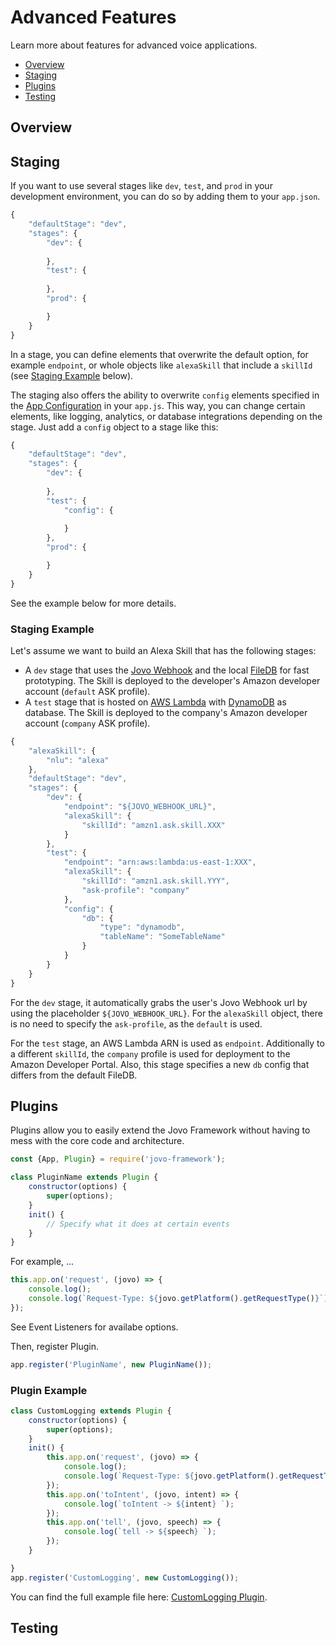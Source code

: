 # Advanced Features

Learn more about features for advanced voice applications.

* [Overview](#overview)
* [Staging](#staging)
* [Plugins](#plugins)
* [Testing](#testing)

## Overview

## Staging

If you want to use several stages like `dev`, `test`, and `prod` in your development environment, you can do so by adding them to your `app.json`.

```javascript
{
    "defaultStage": "dev",
    "stages": {
        "dev": {
            
        },
        "test": {
            
        },
        "prod": {

        }
    }
}
```
In a stage, you can define elements that overwrite the default option, for example `endpoint`, or whole objects like `alexaSkill` that include a `skillId` (see [Staging Example](#staging-example) below).

The staging also offers the ability to overwrite `config` elements specified in the [App Configuration](../03_app-configuration/README.md#available-configurations) in your `app.js`. This way, you can change certain elements, like logging, analytics, or database integrations depending on the stage. Just add a `config` object to a stage like this:


```javascript
{
    "defaultStage": "dev",
    "stages": {
        "dev": {
            
        },
        "test": {
            "config": {
                
            }
        },
        "prod": {

        }
    }
}
```
See the example below for more details.

### Staging Example

Let's assume we want to build an Alexa Skill that has the following stages:

* A `dev` stage that uses the [Jovo Webhook](../03_app-configuration/02_server/webhook.md#jovo-webhook) and the local [FileDB](../06_integrations/databases/README.md#filepersistence) for fast prototyping. The Skill is deployed to the developer's Amazon developer account (`default` ASK profile).
* A `test` stage that is hosted on [AWS Lambda](../03_app-configuration/02_server/aws-lambda.md) with [DynamoDB](../06_integrations/databases/README.md#dynamodb) as database. The Skill is deployed to the company's Amazon developer account (`company` ASK profile).

```javascript
{
    "alexaSkill": {
        "nlu": "alexa"
    },
    "defaultStage": "dev",
    "stages": {
        "dev": {
            "endpoint": "${JOVO_WEBHOOK_URL}",
            "alexaSkill": {
                "skillId": "amzn1.ask.skill.XXX"
            }
        },
        "test": {
            "endpoint": "arn:aws:lambda:us-east-1:XXX",
            "alexaSkill": {
                "skillId": "amzn1.ask.skill.YYY",
                "ask-profile": "company"
            },
            "config": {
                "db": {
                    "type": "dynamodb",
                    "tableName": "SomeTableName"
                }
            }
        }
    }
}
```

For the `dev` stage, it automatically grabs the user's Jovo Webhook url by using the placeholder `${JOVO_WEBHOOK_URL}`. For the `alexaSkill` object, there is no need to specify the `ask-profile`, as the `default` is used.

For the `test` stage, an AWS Lambda ARN is used as `endpoint`. Additionally to a different `skillId`, the `company` profile is used for deployment to the Amazon Developer Portal. Also, this stage specifies a new `db` config that differs from the default FileDB.

## Plugins

Plugins allow you to easily extend the Jovo Framework without having to mess with the core code and architecture.

```javascript
const {App, Plugin} = require('jovo-framework');
```

```javascript
class PluginName extends Plugin {
    constructor(options) {
        super(options);
    }
    init() {
        // Specify what it does at certain events
    }
}
```
For example, ...

```javascript
this.app.on('request', (jovo) => {
    console.log();
    console.log(`Request-Type: ${jovo.getPlatform().getRequestType()}`);
});
```
See Event Listeners for availabe options.

Then, register Plugin.

```javascript
app.register('PluginName', new PluginName());
```


### Plugin Example

```javascript
class CustomLogging extends Plugin {
    constructor(options) {
        super(options);
    }
    init() {
        this.app.on('request', (jovo) => {
            console.log();
            console.log(`Request-Type: ${jovo.getPlatform().getRequestType()}`);
        });
        this.app.on('toIntent', (jovo, intent) => {
            console.log(`toIntent -> ${intent} `);
        });
        this.app.on('tell', (jovo, speech) => {
            console.log(`tell -> ${speech} `);
        });
    }

}
app.register('CustomLogging', new CustomLogging());
```

You can find the full example file here: [CustomLogging Plugin](https://github.com/jovotech/jovo-framework-nodejs/blob/master/examples/appPlugins.js).

## Testing



<!--[metadata]: {"title": "Advanced Features", 
                "description": "Learn more about features for advanced voice applications with the Jovo Framework.",
                "activeSections": ["advanced", "advanced_index"],
                "expandedSections": "advanced",
                "inSections": "advanced",
                "breadCrumbs": {"Docs": "framework/docs",
				"Advanced Features": ""
                                },
		"commentsID": "framework/docs/advanced"
                }-->
